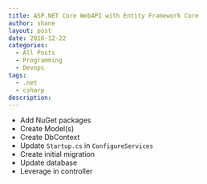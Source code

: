 ```yaml
---
title: ASP.NET Core WebAPI with Entity Framework Core
author: shane
layout: post
date: 2016-12-22
categories:
  - All Posts
  - Programming
  - Devops
tags:
  - .net
  - csharp
description:
---
```


- Add NuGet packages
- Create Model(s)
- Create DbContext
- Update `Startup.cs` in `ConfigureServices`
- Create initial migration
- Update database
- Leverage in controller

